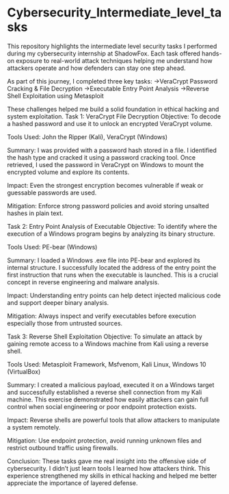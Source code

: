 # Cybersecurity_Intermediate_level_tasks

This repository highlights the intermediate level security tasks I performed during my cybersecurity internship at ShadowFox. Each task offered hands-on exposure to real-world attack techniques helping me understand how attackers operate and how defenders can stay one step ahead.

As part of this journey, I completed three key tasks: ->VeraCrypt Password Cracking & File Decryption ->Executable Entry Point Analysis ->Reverse Shell Exploitation using Metasploit

These challenges helped me build a solid foundation in ethical hacking and system exploitation. Task 1: VeraCrypt File Decryption Objective: To decode a hashed password and use it to unlock an encrypted VeraCrypt volume.

Tools Used: John the Ripper (Kali), VeraCrypt (Windows)

Summary: I was provided with a password hash stored in a file. I identified the hash type and cracked it using a password cracking tool. Once retrieved, I used the password in VeraCrypt on Windows to mount the encrypted volume and explore its contents.

Impact: Even the strongest encryption becomes vulnerable if weak or guessable passwords are used.

Mitigation: Enforce strong password policies and avoid storing unsalted hashes in plain text.

Task 2: Entry Point Analysis of Executable Objective: To identify where the execution of a Windows program begins by analyzing its binary structure.

Tools Used: PE-bear (Windows)

Summary: I loaded a Windows .exe file into PE-bear and explored its internal structure. I successfully located the address of the entry point the first instruction that runs when the executable is launched. This is a crucial concept in reverse engineering and malware analysis.

Impact: Understanding entry points can help detect injected malicious code and support deeper binary analysis.

Mitigation: Always inspect and verify executables before execution especially those from untrusted sources.

Task 3: Reverse Shell Exploitation Objective: To simulate an attack by gaining remote access to a Windows machine from Kali using a reverse shell.

Tools Used: Metasploit Framework, Msfvenom, Kali Linux, Windows 10 (VirtualBox)

Summary: I created a malicious payload, executed it on a Windows target and successfully established a reverse shell connection from my Kali machine. This exercise demonstrated how easily attackers can gain full control when social engineering or poor endpoint protection exists.

Impact: Reverse shells are powerful tools that allow attackers to manipulate a system remotely.

Mitigation: Use endpoint protection, avoid running unknown files and restrict outbound traffic using firewalls.

Conclusion: These tasks gave me real insight into the offensive side of cybersecurity. I didn’t just learn tools I learned how attackers think. This experience strengthened my skills in ethical hacking and helped me better appreciate the importance of layered defense.
